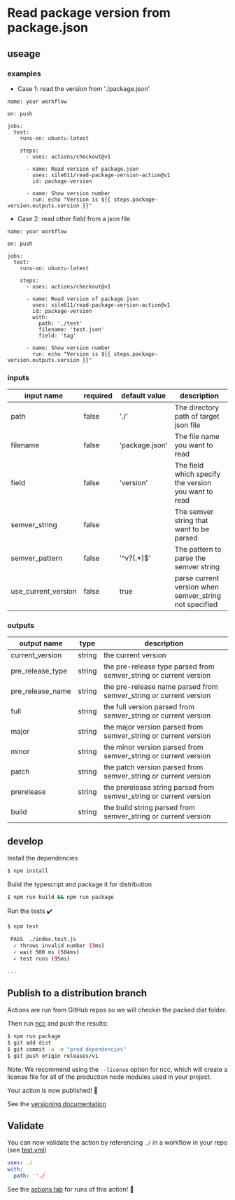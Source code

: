 # Read package version from package.json

## useage

### examples

- Case 1: read the version from './package.json'

```
name: your workflow

on: push

jobs:
  test:
    runs-on: ubuntu-latest

    steps:
      - uses: actions/checkout@v1

      - name: Read version of package.json
        uses: xile611/read-package-version-action@v1
        id: package-version

      - name: Show version number
        run: echo "Version is ${{ steps.package-version.outputs.version }}"
```

- Case 2: read other field from a json file

```
name: your workflow

on: push

jobs:
  test:
    runs-on: ubuntu-latest

    steps:
      - uses: actions/checkout@v1

      - name: Read version of package.json
        uses: xile611/read-package-version-action@v1
        id: package-version
        with:
          path: './test'
          filename: 'test.json'
          field: 'tag'

      - name: Show version number
        run: echo "Version is ${{ steps.package-version.outputs.version }}"
```

### inputs

| input name          | required | default value  | description                                            |
| ------------------- | -------- | -------------- | ------------------------------------------------------ |
| path                | false    | './'           | The directory path of target json file                 |
| filename            | false    | 'package.json' | The file name you want to read                         |
| field               | false    | 'version'      | The field which specify the version you want to read   |
| semver_string       | false    |                | The semver string that want to be parsed               |
| semver_pattern      | false    | '^v?(.\*)$'    | The pattern to parse the semver string                 |
| use_current_version | false    | true           | parse current version when semver_string not specified |

### outputs

| output name      | type   | description                                                        |
| ---------------- | ------ | ------------------------------------------------------------------ |
| current_version  | string | the current version                                                |
| pre_release_type | string | the pre-release type parsed from semver_string or current version  |
| pre_release_name | string | the pre-release name parsed from semver_string or current version  |
| full             | string | the full version parsed from semver_string or current version      |
| major            | string | the major version parsed from semver_string or current version     |
| minor            | string | the minor version parsed from semver_string or current version     |
| patch            | string | the patch version parsed from semver_string or current version     |
| prerelease       | string | the prerelease string parsed from semver_string or current version |
| build            | string | the build string parsed from semver_string or current version      |

## develop

Install the dependencies

```bash
$ npm install
```

Build the typescript and package it for distribution

```bash
$ npm run build && npm run package
```

Run the tests :heavy_check_mark:

```bash
$ npm test

 PASS  ./index.test.js
  ✓ throws invalid number (3ms)
  ✓ wait 500 ms (504ms)
  ✓ test runs (95ms)

...
```

## Publish to a distribution branch

Actions are run from GitHub repos so we will checkin the packed dist folder.

Then run [ncc](https://github.com/zeit/ncc) and push the results:

```bash
$ npm run package
$ git add dist
$ git commit -a -m "prod dependencies"
$ git push origin releases/v1
```

Note: We recommend using the `--license` option for ncc, which will create a license file for all of the production node modules used in your project.

Your action is now published! :rocket:

See the [versioning documentation](https://github.com/actions/toolkit/blob/master/docs/action-versioning.md)

## Validate

You can now validate the action by referencing `./` in a workflow in your repo (see [test.yml](.github/workflows/test.yml))

```yaml
uses: ./
with:
  path: ''./
```

See the [actions tab](https://github.com/actions/typescript-action/actions) for runs of this action! :rocket:
